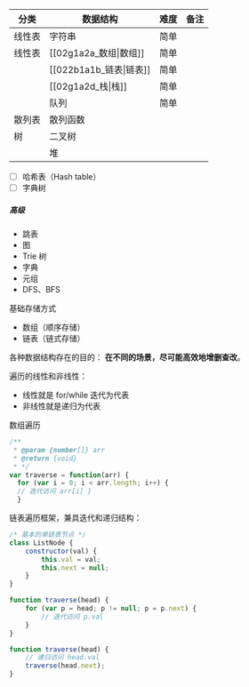 
| 分类 | 数据结构 | 难度 | 备注 |
| -- | -- | -- | -- |
| 线性表| 字符串 |简单 | | 
| 线性表| [[02g1a2a_数组\|数组]] |简单 | | 
| |  [[022b1a1b_链表\|链表]] | 简单 | |
| |[[02g1a2d_栈\|栈]] | 简单 | | 
| |  队列 | 简单 | | 
|散列表 | 散列函数  | | | 
| 树|  二叉树 | | | 
| |   堆 | | | 
- [ ] 哈希表（Hash table）
- [ ] 字典树
##### 高级
- 跳表
- 图
- Trie 树
- 字典
- 元组
- DFS、BFS

基础存储方式
- 数组（顺序存储）
- 链表（链式存储）

各种数据结构存在的目的：
**在不同的场景，尽可能高效地增删查改**。


遍历的线性和非线性：
- 线性就是 for/while 迭代为代表
- 非线性就是递归为代表

数组遍历
```js
/** 
 * @param {number[]} arr 
 * @return {void} 
 * */
var traverse = function(arr) { 
  for (var i = 0; i < arr.length; i++) { 
  // 迭代访问 arr[i] } 
  }
```

链表遍历框架，兼具迭代和递归结构：
```js
/* 基本的单链表节点 */
class ListNode {
    constructor(val) {
        this.val = val;
        this.next = null;
    }
}

function traverse(head) {
    for (var p = head; p != null; p = p.next) {
        // 迭代访问 p.val
    }
}

function traverse(head) {
    // 递归访问 head.val
    traverse(head.next);
}
```